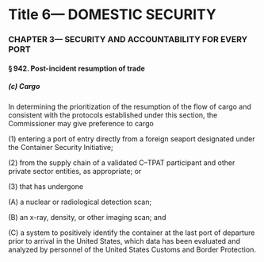 
# Title 6— DOMESTIC SECURITY
### CHAPTER 3— SECURITY AND ACCOUNTABILITY FOR EVERY PORT
#### § 942. Post-incident resumption of trade
##### (c) Cargo

In determining the prioritization of the resumption of the flow of cargo and consistent with the protocols established under this section, the Commissioner may give preference to cargo

(1) entering a port of entry directly from a foreign seaport designated under the Container Security Initiative;

(2) from the supply chain of a validated C–TPAT participant and other private sector entities, as appropriate; or

(3) that has undergone

(A) a nuclear or radiological detection scan;

(B) an x-ray, density, or other imaging scan; and

(C) a system to positively identify the container at the last port of departure prior to arrival in the United States, which data has been evaluated and analyzed by personnel of the United States Customs and Border Protection.
